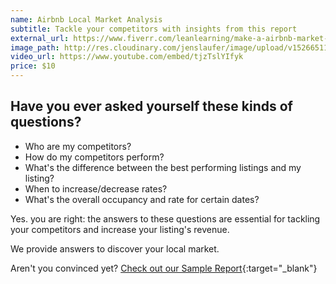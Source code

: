 ```yaml
---
name: Airbnb Local Market Analysis
subtitle: Tackle your competitors with insights from this report
external_url: https://www.fiverr.com/leanlearning/make-a-airbnb-market-analysis-for-you
image_path: http://res.cloudinary.com/jenslaufer/image/upload/v1526651162/report4.png
video_url: https://www.youtube.com/embed/tjzTslYIfyk
price: $10
---
```


<!--
   - Heading
   - Show the problem
   - Show the solution and place your product
   - Proof you can do/ (Demo, What users say, Free Trial)
   - Call to action


 Benefits over Features



Persona:
   - Airbnb Host who is unhappy with his revenue
   - Property investors

Features:

   - Seasonality Calendar
   - top 50 listings occupancy
   - top 50 listings revenue/revpar
   - 15 nearest listings
   - metrics
   - interactive map with all listings with all metrics



What problems?
   
   - What's performance of my listing against other listings?
   - Who are my competitors?
   - How to increase income?

-->



## Have you ever asked yourself these kinds of questions?

  - Who are my competitors?
  - How do my competitors perform?
  - What's the difference between the best performing listings and my listing?
  - When to increase/decrease rates?
  - What's the overall occupancy and rate for certain dates?


Yes. you are right: the answers to these questions are essential for tackling your competitors and increase your listing's revenue.


We provide answers to discover your local market.






Aren't you convinced yet?
[Check out our Sample Report](https://s3.eu-central-1.amazonaws.com/bnbreports-47783ggffhed/sample_airbnb_local_market_analysis.html){:target="_blank"}

